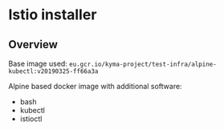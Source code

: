 # Istio installer

## Overview
Base image used: `eu.gcr.io/kyma-project/test-infra/alpine-kubectl:v20190325-ff66a3a`

Alpine based docker image with additional software:
- bash
- kubectl 
- istioctl
